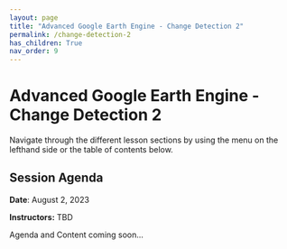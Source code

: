 ```yaml
---
layout: page
title: "Advanced Google Earth Engine - Change Detection 2"
permalink: /change-detection-2
has_children: True
nav_order: 9
---
```


# Advanced Google Earth Engine - Change Detection 2

Navigate through the different lesson sections by using the menu on the lefthand side or the table of contents below.

## Session Agenda

**Date**: August 2, 2023

**Instructors:** TBD

Agenda and Content coming soon...